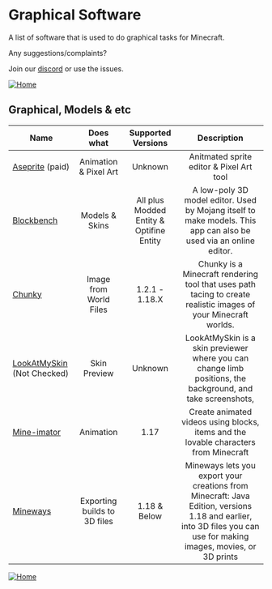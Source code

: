 # Graphical Software

A list of software that is used to do graphical tasks for Minecraft.

Any suggestions/complaints?

Join our [discord](https://discord.gg/8nzHYhVUQS) or use the issues.

[![Home](https://i.imgur.com/zGuelkW.png)](/README.md)

## Graphical, Models & etc

| Name | Does what | Supported Versions | Description |
| --- | :---: | :---: | :---: |
| [Aseprite](https://www.aseprite.org) (paid) | Animation & Pixel Art | Unknown | Anitmated sprite editor & Pixel Art tool |
| [Blockbench](https://www.blockbench.net) | Models & Skins | All plus Modded Entity & Optifine Entity | A low-poly 3D model editor. Used by Mojang itself to make models. This app can also be used via an online editor. |
| [Chunky](https://chunky.llbit.se) | Image from World Files | 1.2.1 - 1.18.X | Chunky is a Minecraft rendering tool that uses path tacing to create realistic images of your Minecraft worlds. |
| [LookAtMySkin](https://www.planetminecraft.com/mod/lookatmyskin-v10---skin-previewer/) (Not Checked)| Skin Preview | Unknown | LookAtMySkin is a skin previewer where you can change limb positions, the background, and take screenshots, |
| [Mine-imator](https://www.mineimator.com) | Animation | 1.17 | Create animated videos using blocks, items and the lovable characters from Minecraft |
| [Mineways]([https://www.mineimator.com](https://www.realtimerendering.com/erich/minecraft/public/mineways/)) | Exporting builds to 3D files | 1.18 & Below | Mineways lets you export your creations from Minecraft: Java Edition, versions 1.18 and earlier, into 3D files you can use for making images, movies, or 3D prints |

[![Home](https://i.imgur.com/zGuelkW.png)](/README.md)
